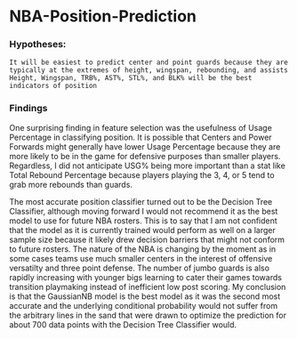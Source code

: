 # NBA-Position-Prediction

### Hypotheses:
    It will be easiest to predict center and point guards because they are typically at the extremes of height, wingspan, rebounding, and assists
    Height, Wingspan, TRB%, AST%, STL%, and BLK% will be the best indicators of position

### Findings
One surprising finding in feature selection was the usefulness of Usage Percentage in classifying position. It is possible that Centers and Power Forwards might generally have lower Usage Percentage because they are more likely to be in the game for defensive purposes than smaller players. Regardless, I did not anticipate USG% being more important than a stat like Total Rebound Percentage because players playing the 3, 4, or 5 tend to grab more rebounds than guards.

The most accurate position classifier turned out to be the Decision Tree Classifier, although moving forward I would not recommend it as the best model to use for future NBA rosters. This is to say that I am not confident that the model as it is currently trained would perform as well on a larger sample size because it likely drew decision barriers that might not conform to future rosters. The nature of the NBA is changing by the moment as in some cases teams use much smaller centers in the interest of offensive versatilty and three point defense. The number of jumbo guards is also rapidly increasing with younger bigs learning to cater their games towards transition playmaking instead of inefficient low post scoring. My conclusion is that the GaussianNB model is the best model as it was the second most accurate and the underlying conditional probability would not suffer from the arbitrary lines in the sand that were drawn to optimize the prediction for about 700 data points with the Decision Tree Classifier would.
